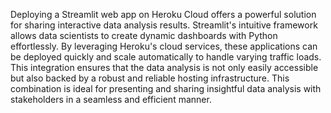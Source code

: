 Deploying a Streamlit web app on Heroku Cloud offers a powerful solution for sharing interactive data analysis results. Streamlit's intuitive framework allows data scientists to create dynamic dashboards with Python effortlessly.
By leveraging Heroku's cloud services, these applications can be deployed quickly and scale automatically to handle varying traffic loads. This integration ensures that the data analysis is not only easily accessible but also backed by a robust and reliable hosting infrastructure. This combination is ideal for presenting and sharing insightful data analysis with stakeholders in a seamless and efficient manner.

